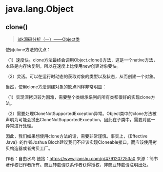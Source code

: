# java.lang.Object

## clone()

> [jdk源码分析（一）——Object类](https://www.jianshu.com/p/4791207253a0)

使用clone方法的优点：

（1）速度快。clone方法最终会调用Object.clone()方法，这是一个native方法，本质是内存块复制，所以在速度上比使用new创建对象要快。

（2）灵活。可以在运行时动态的获取对象的类型以及状态，从而创建一个对象。

当然，使用clone方法创建对象的缺点同样非常明显：

（1）实现深拷贝较为困难，需要整个类继承系列的所有类都很好的实现clone方法。

（2）需要处理CloneNotSupportedException异常。Object类中的clone方法被声明为可能会抛出CloneNotSupportedException，因此在子类中，需要对这一异常进行处理。

因此，我们如果想使用clone方法的话，需要非常谨慎。事实上，《Effective Java》的作者Joshua Bloch建议我们不应该实现Cloneable接口，而应该使用拷贝构造器或者拷贝工厂。

作者：自由水鸟
链接：https://www.jianshu.com/p/4791207253a0
来源：简书
著作权归作者所有。商业转载请联系作者获得授权，非商业转载请注明出处。